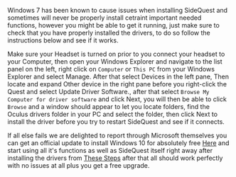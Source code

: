 Windows 7 has been known to cause issues when installing SideQuest and sometimes will never be properly install cetraint important needed functions, however you might be able to get it running, just make sure to check that you have properly installed the drivers, to do so follow the instructions below and see if it works.

Make sure your Headset is turned on prior to you connect your headset to your Computer, then open your Windows Explorer and navigate to the list panel on the left, right click on `Computer` or `This PC` from your Windows Explorer and select Manage. After that select Devices in the left pane, Then locate and expand Other device in the right pane before you right-click the Quest and select Update Driver Software., after that select `Browse My Computer for driver software` and click Next, you will then be able to click `Browse` and a window should appear to let you locate folders, find the Oculus drivers folder in your PC and select the folder, then click Next to install the driver before you try to restart SideQuest and see if it connects.



If all else fails we are delighted to report through Microsoft themselves you can get an official update to install Windows 10 for absolutely free [Here](https://www.zdnet.com/article/heres-how-you-can-still-get-a-free-windows-10-upgrade/) and start using all it's functions as well as SideQuest itself right away after installing the drivers from [These Steps](https://sidequestvr.com/#/setup-howto) after that all should work perfectly with no issues at all plus you get a free upgrade.